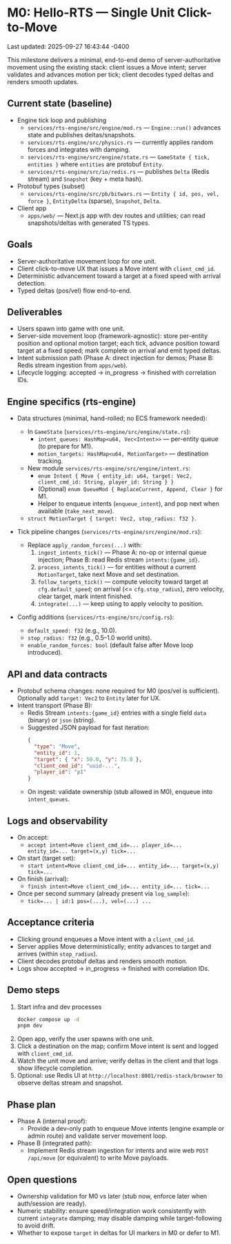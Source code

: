 # M0: Hello-RTS — Single Unit Click-to-Move

Last updated: 2025-09-27 16:43:44 -0400

This milestone delivers a minimal, end-to-end demo of server-authoritative movement using the existing stack: client issues a Move intent; server validates and advances motion per tick; client decodes typed deltas and renders smooth updates.

## Current state (baseline)

- Engine tick loop and publishing
  - `services/rts-engine/src/engine/mod.rs` — `Engine::run()` advances state and publishes deltas/snapshots.
  - `services/rts-engine/src/physics.rs` — currently applies random forces and integrates with damping.
  - `services/rts-engine/src/engine/state.rs` — `GameState { tick, entities }` where `entities` are protobuf `Entity`.
  - `services/rts-engine/src/io/redis.rs` — publishes `Delta` (Redis stream) and `Snapshot` (key + meta hash).
- Protobuf types (subset)
  - `services/rts-engine/src/pb/bitwars.rs` — `Entity { id, pos, vel, force }`, `EntityDelta` (sparse), `Snapshot`, `Delta`.
- Client app
  - `apps/web/` — Next.js app with dev routes and utilities; can read snapshots/deltas with generated TS types.

## Goals

- Server-authoritative movement loop for one unit.
- Client click-to-move UX that issues a Move intent with `client_cmd_id`.
- Deterministic advancement toward a target at a fixed speed with arrival detection.
- Typed deltas (pos/vel) flow end-to-end.

## Deliverables

- Users spawn into game with one unit.
- Server-side movement loop (framework-agnostic): store per-entity position and optional motion target; each tick, advance position toward target at a fixed speed; mark complete on arrival and emit typed deltas.
- Intent submission path (Phase A: direct injection for demos; Phase B: Redis stream ingestion from `apps/web`).
- Lifecycle logging: accepted → in_progress → finished with correlation IDs.

## Engine specifics (rts-engine)

- Data structures (minimal, hand-rolled; no ECS framework needed):
  - In `GameState` (`services/rts-engine/src/engine/state.rs`):
    - `intent_queues: HashMap<u64, Vec<Intent>>` — per-entity queue (to prepare for M1).
    - `motion_targets: HashMap<u64, MotionTarget>` — destination tracking.
  - New module `services/rts-engine/src/engine/intent.rs`:
    - `enum Intent { Move { entity_id: u64, target: Vec2, client_cmd_id: String, player_id: String } }`
    - (Optional) `enum QueueMod { ReplaceCurrent, Append, Clear }` for M1.
    - Helper to enqueue intents (`enqueue_intent`), and pop next when available (`take_next_move`).
  - `struct MotionTarget { target: Vec2, stop_radius: f32 }`.

- Tick pipeline changes (`services/rts-engine/src/engine/mod.rs`):
  - Replace `apply_random_forces(...)` with:
    1. `ingest_intents_tick()` — Phase A: no-op or internal queue injection; Phase B: read Redis stream `intents:{game_id}`.
    2. `process_intents_tick()` — for entities without a current `MotionTarget`, take next Move and set destination.
    3. `follow_targets_tick()` — compute velocity toward target at `cfg.default_speed`; on arrival (<= `cfg.stop_radius`), zero velocity, clear target, mark intent finished.
    4. `integrate(...)` — keep using to apply velocity to position.

- Config additions (`services/rts-engine/src/config.rs`):
  - `default_speed: f32` (e.g., 10.0).
  - `stop_radius: f32` (e.g., 0.5–1.0 world units).
  - `enable_random_forces: bool` (default false after Move loop introduced).

## API and data contracts

- Protobuf schema changes: none required for M0 (pos/vel is sufficient). Optionally add `target: Vec2` to `Entity` later for UX.
- Intent transport (Phase B):
  - Redis Stream `intents:{game_id}` entries with a single field `data` (binary) or `json` (string).
  - Suggested JSON payload for fast iteration:
    ```json
    {
      "type": "Move",
      "entity_id": 1,
      "target": { "x": 50.0, "y": 75.0 },
      "client_cmd_id": "uuid-...",
      "player_id": "p1"
    }
    ```
  - On ingest: validate ownership (stub allowed in M0), enqueue into `intent_queues`.

## Logs and observability

- On accept:
  - `accept intent=Move client_cmd_id=... player_id=... entity_id=... target=(x,y) tick=...`
- On start (target set):
  - `start intent=Move client_cmd_id=... entity_id=... target=(x,y) tick=...`
- On finish (arrival):
  - `finish intent=Move client_cmd_id=... entity_id=... tick=...`
- Once per second summary (already present via `log_sample`):
  - `tick=... | id:1 pos=(...), vel=(...) ...`

## Acceptance criteria

- Clicking ground enqueues a Move intent with a `client_cmd_id`.
- Server applies Move deterministically; entity advances to target and arrives (within `stop_radius`).
- Client decodes protobuf deltas and renders smooth motion.
- Logs show accepted → in_progress → finished with correlation IDs.

## Demo steps

1. Start infra and dev processes
   ```bash
   docker compose up -d
   pnpm dev
   ```
2. Open app, verify the user spawns with one unit.
3. Click a destination on the map; confirm Move intent is sent and logged with `client_cmd_id`.
4. Watch the unit move and arrive; verify deltas in the client and that logs show lifecycle completion.
5. Optional: use Redis UI at `http://localhost:8001/redis-stack/browser` to observe deltas stream and snapshot.

## Phase plan

- Phase A (internal proof):
  - Provide a dev-only path to enqueue Move intents (engine example or admin route) and validate server movement loop.
- Phase B (integrated path):
  - Implement Redis stream ingestion for intents and wire web `POST /api/move` (or equivalent) to write Move payloads.

## Open questions

- Ownership validation for M0 vs later (stub now, enforce later when auth/session are ready).
- Numeric stability: ensure speed/integration work consistently with current `integrate` damping; may disable damping while target-following to avoid drift.
- Whether to expose `target` in deltas for UI markers in M0 or defer to M1.
